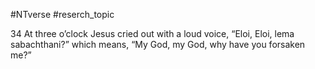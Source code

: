 #NTverse
#reserch_topic 

34 At three o’clock Jesus cried out with a loud voice, “Eloi, Eloi, lema sabachthani?” which means, “My God, my God, why have you forsaken me?”